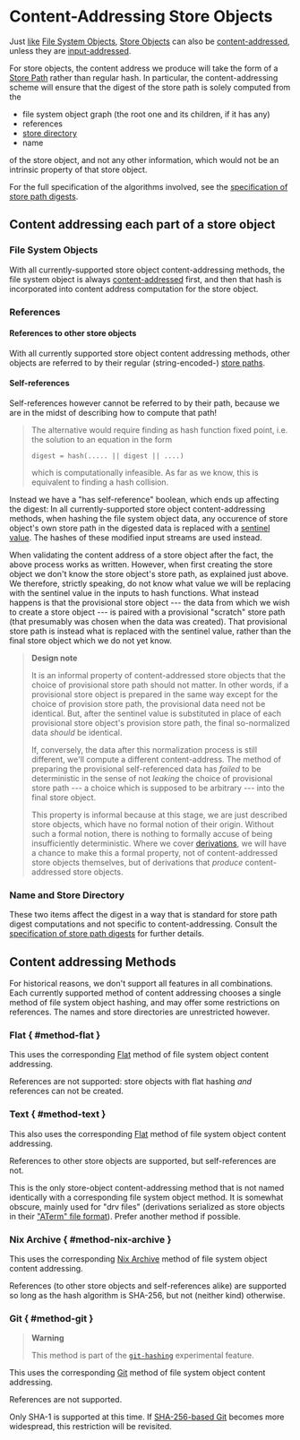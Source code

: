 # Content-Addressing Store Objects

Just [like][fso-ca] [File System Objects][File System Object],
[Store Objects][Store Object] can also be [content-addressed](@docroot@/glossary.md#gloss-content-addressed),
unless they are [input-addressed](@docroot@/glossary.md#gloss-input-addressed-store-object).

For store objects, the content address we produce will take the form of a [Store Path] rather than regular hash.
In particular, the content-addressing scheme will ensure that the digest of the store path is solely computed from the

- file system object graph (the root one and its children, if it has any)
- references
- [store directory](../store-path.md#store-directory)
- name

of the store object, and not any other information, which would not be an intrinsic property of that store object.

For the full specification of the algorithms involved, see the [specification of store path digests][sp-spec].

[File System Object]: ../file-system-object.md
[Store Object]: ../store-object.md
[Store Path]: ../store-path.md

## Content addressing each part of a store object

### File System Objects

With all currently-supported store object content-addressing methods, the file system object is always [content-addressed][fso-ca] first, and then that hash is incorporated into content address computation for the store object.

### References

#### References to other store objects

With all currently supported store object content addressing methods,
other objects are referred to by their regular (string-encoded-) [store paths][Store Path].

#### Self-references

Self-references however cannot be referred to by their path, because we are in the midst of describing how to compute that path!

> The alternative would require finding as hash function fixed point, i.e. the solution to an equation in the form
> ```
> digest = hash(..... || digest || ....)
> ```
> which is computationally infeasible.
> As far as we know, this is equivalent to finding a hash collision.

Instead we have a "has self-reference" boolean, which ends up affecting the digest:
In all currently-supported store object content-addressing methods, when hashing the file system object data, any occurence of store object's own store path in the digested data is replaced with a [sentinel value](https://en.wikipedia.org/wiki/Sentinel_value).
The hashes of these modified input streams are used instead.

When validating the content address of a store object after the fact, the above process works as written.
However, when first creating the store object we don't know the store object's store path, as explained just above.
We therefore, strictly speaking, do not know what value we will be replacing with the sentinel value in the inputs to hash functions.
What instead happens is that the provisional store object --- the data from which we wish to create a store object --- is paired with a provisional "scratch" store path (that presumably was chosen when the data was created).
That provisional store path is instead what is replaced with the sentinel value, rather than the final store object which we do not yet know.

> **Design note**
>
> It is an informal property of content-addressed store objects that the choice of provisional store path should not matter.
> In other words, if a provisional store object is prepared in the same way except for the choice of provision store path, the provisional data need not be identical.
> But, after the sentinel value is substituted in place of each provisional store object's provision store path, the final so-normalized data *should* be identical.
>
> If, conversely, the data after this normalization process is still different, we'll compute a different content-address.
> The method of preparing the provisional self-referenced data has *failed* to be deterministic in the sense of not *leaking* the choice of provisional store path --- a choice which is supposed to be arbitrary --- into the final store object.
>
> This property is informal because at this stage, we are just described store objects, which have no formal notion of their origin.
> Without such a formal notion, there is nothing to formally accuse of being insufficiently deterministic.
> Where we cover [derivations](@docroot@/store/derivation/index.md), we will have a chance to make this a formal property, not of content-addressed store objects themselves, but of derivations that *produce* content-addressed store objects.

### Name and Store Directory

These two items affect the digest in a way that is standard for store path digest computations and not specific to content-addressing.
Consult the [specification of store path digests][sp-spec] for further details.

## Content addressing Methods

For historical reasons, we don't support all features in all combinations.
Each currently supported method of content addressing chooses a single method of file system object hashing, and may offer some restrictions on references.
The names and store directories are unrestricted however.

### Flat { #method-flat }

This uses the corresponding [Flat](../file-system-object/content-address.md#serial-flat) method of file system object content addressing.

References are not supported: store objects with flat hashing *and* references can not be created.

### Text { #method-text }

This also uses the corresponding [Flat](../file-system-object/content-address.md#serial-flat) method of file system object content addressing.

References to other store objects are supported, but self-references are not.

This is the only store-object content-addressing method that is not named identically with a corresponding file system object method.
It is somewhat obscure, mainly used for "drv files"
(derivations serialized as store objects in their ["ATerm" file format](@docroot@/protocols/derivation-aterm.md)).
Prefer another method if possible.

### Nix Archive { #method-nix-archive }

This uses the corresponding [Nix Archive](../file-system-object/content-address.md#serial-nix-archive) method of file system object content addressing.

References (to other store objects and self-references alike) are supported so long as the hash algorithm is SHA-256, but not (neither kind) otherwise.

### Git { #method-git }

> **Warning**
>
> This method is part of the [`git-hashing`][xp-feature-git-hashing] experimental feature.

This uses the corresponding [Git](../file-system-object/content-address.md#serial-git) method of file system object content addressing.

References are not supported.

Only SHA-1 is supported at this time.
If [SHA-256-based Git](https://git-scm.com/docs/hash-function-transition)
becomes more widespread, this restriction will be revisited.

[fso-ca]: ../file-system-object/content-address.md
[sp-spec]: @docroot@/protocols/store-path.md
[xp-feature-git-hashing]: @docroot@/development/experimental-features.md#xp-feature-git-hashing
